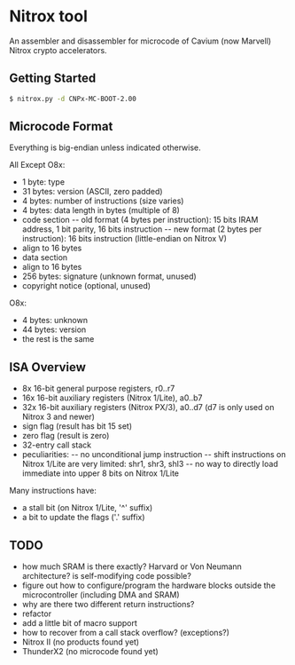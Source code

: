 # Nitrox tool
An assembler and disassembler for microcode of Cavium (now Marvell) Nitrox crypto accelerators.

## Getting Started
```sh
$ nitrox.py -d CNPx-MC-BOOT-2.00
```

## Microcode Format
Everything is big-endian unless indicated otherwise.

All Except O8x:
- 1 byte: type
- 31 bytes: version (ASCII, zero padded)
- 4 bytes: number of instructions (size varies)
- 4 bytes: data length in bytes (multiple of 8)
- code section
-- old format (4 bytes per instruction): 15 bits IRAM address, 1 bit parity, 16 bits instruction
-- new format (2 bytes per instruction): 16 bits instruction (little-endian on Nitrox V)
- align to 16 bytes
- data section
- align to 16 bytes
- 256 bytes: signature (unknown format, unused)
- copyright notice (optional, unused)

O8x:
- 4 bytes: unknown
- 44 bytes: version
- the rest is the same

## ISA Overview
- 8x 16-bit general purpose registers, r0..r7
- 16x 16-bit auxiliary registers (Nitrox 1/Lite), a0..b7
- 32x 16-bit auxiliary registers (Nitrox PX/3), a0..d7 (d7 is only used on Nitrox 3 and newer)
- sign flag (result has bit 15 set)
- zero flag (result is zero)
- 32-entry call stack
- peculiarities:
-- no unconditional jump instruction
-- shift instructions on Nitrox 1/Lite are very limited: shr1, shr3, shl3
-- no way to directly load immediate into upper 8 bits on Nitrox 1/Lite

Many instructions have:
- a stall bit (on Nitrox 1/Lite, '^' suffix)
- a bit to update the flags ('.' suffix)

## TODO
- how much SRAM is there exactly? Harvard or Von Neumann architecture? is self-modifying code possible?
- figure out how to configure/program the hardware blocks outside the microcontroller (including DMA and SRAM)
- why are there two different return instructions?
- refactor
- add a little bit of macro support
- how to recover from a call stack overflow? (exceptions?)
- Nitrox II (no products found yet)
- ThunderX2 (no microcode found yet)

